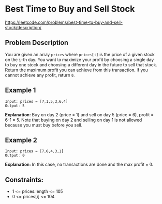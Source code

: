 # Best Time to Buy and Sell Stock

https://leetcode.com/problems/best-time-to-buy-and-sell-stock/description/

## Problem Description

You are given an array `prices` where `prices[i]` is the price of a given stock on the `i`-th day.
You want to maximize your profit by choosing a single day to buy one stock and choosing a different day in the future to
sell that stock.
Return the maximum profit you can achieve from this transaction. If you cannot achieve any profit, return `0`.

## Example 1

```text
Input: prices = [7,1,5,3,6,4]
Output: 5
```

**Explanation:** Buy on day 2 (price = 1) and sell on day 5 (price = 6), profit = 6-1 = 5.
Note that buying on day 2 and selling on day 1 is not allowed because you must buy before you sell.

## Example 2

```text
Input: prices = [7,6,4,3,1]
Output: 0
```

**Explanation:** In this case, no transactions are done and the max profit = 0.

## Constraints:

- 1 <= prices.length <= 105
- 0 <= prices[i] <= 104
